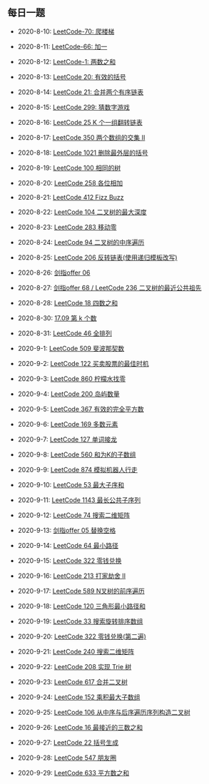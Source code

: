 ## 每日一题

* 2020-8-10:  [LeetCode-70: 爬楼梯](./leetcode.70.md)

* 2020-8-11:  [LeetCode-66: 加一](./leetcode.66.md)

* 2020-8-12: [LeetCode-1: 两数之和](./leetcode.1.md)

* 2020-8-13: [LeetCode 20: 有效的括号](./leetcode.20.md)

* 2020-8-14: [LeetCode 21: 合并两个有序链表](./leetcode.21.md)

* 2020-8-15: [LeetCode 299: 猜数字游戏](./leetcode.299.md)

* 2020-8-16: [LeetCode 25 K 个一组翻转链表](./leetcode.25.md)

* 2020-8-17: [LeetCode 350 两个数组的交集 II](./leetcode.350.md)

* 2020-8-18: [LeetCode 1021 删除最外层的括号](./leetcode.1021.md)

* 2020-8-19: [LeetCode 100 相同的树](./leetcode.100.md)

* 2020-8-20: [LeetCode 258 各位相加](./leetcode.258.md)

* 2020-8-21: [LeetCode 412 Fizz Buzz](./leetcode.412.md)

* 2020-8-22: [LeetCode 104 二叉树的最大深度](./leetcode.104.md)

* 2020-8-23: [LeetCode 283 移动零](./leetcode.283.md)

* 2020-8-24: [LeetCode 94 二叉树的中序遍历](../Week_02/Day2/README.md#1)

* 2020-8-25: [LeetCode 206 反转链表(使用递归模板改写)](./leetcode.206.md)

* 2020-8-26: [剑指offer 06 ](./offer.06.md)

* 2020-8-27: [剑指offer 68 / LeetCode 236 二叉树的最近公共祖先 ](../Week_03/Day3/README.md#1)

* 2020-8-28: [LeetCode 18 四数之和](../Week_02/Day1/README.md#4)

* 2020-8-30: [17.09 第 k 个数](./17.09.md)

* 2020-8-31: [LeetCode 46 全排列](../Week_03/Day6/README.md#2)

* 2020-9-1: [LeetCode 509 斐波那契数](./leetcode.509.md)

* 2020-9-2: [LeetCode 122 买卖股票的最佳时机](./leetcode.122.md)

* 2020-9-3: [LeetCode 860 柠檬水找零](./leetcode.860.md)

* 2020-9-4: [LeetCode 200 岛屿数量](../Week_02/Day5/README.md#1)

* 2020-9-5: [LeetCode 367 有效的完全平方数](../Week_04/Day2/README.md#3)

* 2020-9-6: [LeetCode 169 多数元素](../Week_04/Day4/README.md#3)

* 2020-9-7: [LeetCode 127 单词接龙](../Week_04/Day3/README.md#1)

* 2020-9-8: [LeetCode 560 和为K的子数组](./leetcode.560.md)

* 2020-9-9: [LeetCode 874 模拟机器人行走](../Week_04/Day5/README.md#1)

* 2020-9-10: [LeetCode 53 最大子序和](./leetcode.53.md)

* 2020-9-11: [LeetCode 1143 最长公共子序列](./leetcode.1143.md)

* 2020-9-12: [LeetCode 74 搜索二维矩阵](../Week_04/Day6/README.md#2)

* 2020-9-13: [剑指offer 05 替换空格](./offer.05.md)

* 2020-9-14: [LeetCode 64 最小路径](./leetcode.64.md)

* 2020-9-15: [LeetCode 322 零钱兑换](./leetcode.322.md)

* 2020-9-16: [LeetCode 213 打家劫舍 II](../Week_06/Day3/README.md#1)

* 2020-9-17: [LeetCode 589 N叉树的前序遍历](../Week_02/Day3/README.md#2)

* 2020-9-18: [LeetCode 120 三角形最小路径和](../Week_06/Day2/README.md#1)

* 2020-9-19: [LeetCode 33 搜索旋转排序数组](../Week_04/Day6/README.md#1)

* 2020-9-20: [LeetCode 322 零钱兑换(第二遍)](./leetcode.322.md)

* 2020-9-21: [LeetCode 240 搜索二维矩阵](./leetcode.240.md)

* 2020-9-22: [LeetCode 208 实现 Trie 树](../Week_07/Day3/README.md#1)

* 2020-9-23: [LeetCode 617 合并二叉树](../Week_07/Day3/README.md#2)

* 2020-9-24: [LeetCode 152 乘积最大子数组](../Week_07/Day4/README.md#2)

* 2020-9-25: [LeetCode 106 从中序与后序遍历序列构造二叉树](../Week_07/Day5/README.md#1)

* 2020-9-26: [LeetCode 16 最接近的三数之和](../Week_07/Day6/README.md#1)

* 2020-9-27: [LeetCode 22 括号生成](../Week_03/Day1/README.md#1)

* 2020-9-28: [LeetCode 547 朋友圈](../Week_07/Day4/README.md#1)

* 2020-9-29: [LeetCode 633 平方数之和](./leetcode.633.md)
